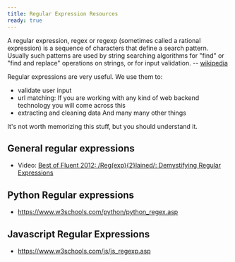 ```yaml
---
title: Regular Expression Resources
ready: true
---
```


A regular expression, regex or regexp (sometimes called a rational expression) is a sequence of characters that define a search pattern. Usually such patterns are used by string searching algorithms for "find" or "find and replace" operations on strings, or for input validation.
-- [wikipedia](https://en.wikipedia.org/wiki/Regular_expression)

Regular expressions are very useful. We use them to:

- validate user input
- url matching: If you are working with any kind of web backend technology you will come across this
- extracting and cleaning data
  And many many other things

It's not worth memorizing this stuff, but you should understand it.

## General regular expressions

- Video: [Best of Fluent 2012: /Reg(exp){2}lained/: Demystifying Regular Expressions](https://www.youtube.com/watch?v=EkluES9Rvak)

## Python Regular expressions

- https://www.w3schools.com/python/python_regex.asp

## Javascript Regular Expressions

- https://www.w3schools.com/js/js_regexp.asp
